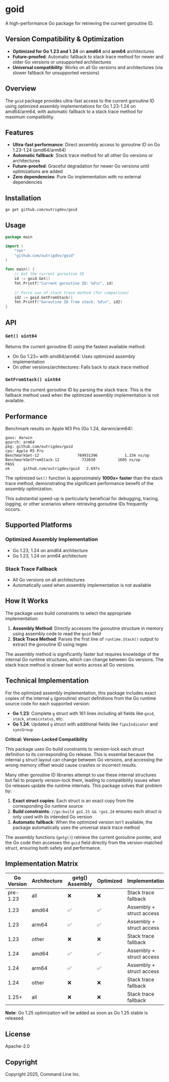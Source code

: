 # goid

A high-performance Go package for retrieving the current goroutine ID.

## Version Compatibility & Optimization

- **Optimized for Go 1.23 and 1.24** on **amd64** and **arm64** architectures
- **Future-proofed**: Automatic fallback to stack trace method for newer and older Go versions or unsupported architectures
- **Universal compatibility**: Works on all Go versions and architectures (via slower fallback for unsupported versions)

## Overview

The `goid` package provides ultra-fast access to the current goroutine ID using optimized assembly implementations for Go 1.23-1.24 on amd64/arm64, with automatic fallback to a stack trace method for maximum compatibility.

## Features

- **Ultra-fast performance**: Direct assembly access to goroutine ID on Go 1.23-1.24 (amd64/arm64)
- **Automatic fallback**: Stack trace method for all other Go versions or architectures
- **Future-proofed**: Graceful degradation for newer Go versions until optimizations are added
- **Zero dependencies**: Pure Go implementation with no external dependencies

## Installation

```bash
go get github.com/outrigdev/goid
```

## Usage

```go
package main

import (
    "fmt"
    "github.com/outrigdev/goid"
)

func main() {
    // Get the current goroutine ID
    id := goid.Get()
    fmt.Printf("Current goroutine ID: %d\n", id)
    
    // Force use of stack trace method (for comparison)
    id2 := goid.GetFromStack()
    fmt.Printf("Goroutine ID from stack: %d\n", id2)
}
```

## API

### `Get() uint64`

Returns the current goroutine ID using the fastest available method:
- On Go 1.23+ with amd64/arm64: Uses optimized assembly implementation
- On other versions/architectures: Falls back to stack trace method

### `GetFromStack() uint64`

Returns the current goroutine ID by parsing the stack trace. This is the fallback method used when the optimized assembly implementation is not available.

## Performance

Benchmark results on Apple M3 Pro (Go 1.24, darwin/arm64):

```
goos: darwin
goarch: arm64
pkg: github.com/outrigdev/goid
cpu: Apple M3 Pro
BenchmarkGet-12             	769931396	         1.334 ns/op
BenchmarkGetFromStack-12    	  733010	      1605 ns/op
PASS
ok  	github.com/outrigdev/goid	2.697s
```

The optimized `Get()` function is approximately **1000x+ faster** than the stack trace method, demonstrating the significant performance benefit of the assembly optimization.

This substantial speed-up is particularly beneficial for debugging, tracing, logging, or other scenarios where retrieving goroutine IDs frequently occurs.

## Supported Platforms

### Optimized Assembly Implementation
- Go 1.23, 1.24 on amd64 architecture
- Go 1.23, 1.24 on arm64 architecture

### Stack Trace Fallback
- All Go versions on all architectures
- Automatically used when assembly implementation is not available

## How It Works

The package uses build constraints to select the appropriate implementation:

1. **Assembly Method**: Directly accesses the goroutine structure in memory using assembly code to read the `goid` field
2. **Stack Trace Method**: Parses the first line of `runtime.Stack()` output to extract the goroutine ID using regex

The assembly method is significantly faster but requires knowledge of the internal Go runtime structures, which can change between Go versions. The stack trace method is slower but works across all Go versions.

## Technical Implementation

For the optimized assembly implementation, this package includes exact copies of the internal `g` (goroutine) struct definitions from the Go runtime source code for each supported version:

- **Go 1.23**: Complete `g` struct with 161 lines including all fields like `goid`, `stack`, `atomicstatus`, etc.
- **Go 1.24**: Updated `g` struct with additional fields like `fipsIndicator` and `syncGroup`

**Critical: Version-Locked Compatibility**

This package uses Go build constraints to version-lock each struct definition to its corresponding Go release. This is essential because the internal `g` struct layout can change between Go versions, and accessing the wrong memory offset would cause crashes or incorrect results.

Many other goroutine ID libraries attempt to use these internal structures but fail to properly version-lock them, leading to compatibility issues when Go releases update the runtime internals. This package solves that problem by:

1. **Exact struct copies**: Each struct is an exact copy from the corresponding Go runtime source
2. **Build constraints**: `//go:build go1.23 && !go1.24` ensures each struct is only used with its intended Go version
3. **Automatic fallback**: When the optimized version isn't available, the package automatically uses the universal stack trace method

The assembly functions (`getg()`) retrieve the current goroutine pointer, and the Go code then accesses the `goid` field directly from the version-matched struct, ensuring both safety and performance.

## Implementation Matrix

| Go Version | Architecture | getg() Assembly | Optimized | Implementation |
|------------|--------------|-----------------|-----------|----------------|
| pre-1.23   | all          | ❌              | ❌        | Stack trace fallback |
| 1.23       | amd64        | ✅              | ✅        | Assembly + struct access |
| 1.23       | arm64        | ✅              | ✅        | Assembly + struct access |
| 1.23       | other        | ❌              | ❌        | Stack trace fallback |
| 1.24       | amd64        | ✅              | ✅        | Assembly + struct access |
| 1.24       | arm64        | ✅              | ✅        | Assembly + struct access |
| 1.24       | other        | ❌              | ❌        | Stack trace fallback |
| 1.25+      | all          | ❌              | ❌        | Stack trace fallback |

**Note**: Go 1.25 optimization will be added as soon as Go 1.25 stable is released.

## License

Apache-2.0

## Copyright

Copyright 2025, Command Line Inc.